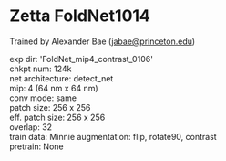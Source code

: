 # Zetta FoldNet1014

Trained by Alexander Bae (jabae@princeton.edu)  
  
exp dir: 'FoldNet_mip4_contrast_0106'    
chkpt num: 124k  
net architecture: detect_net  
mip: 4 (64 nm x 64 nm)  
conv mode: same  
patch size: 256 x 256  
eff. patch size: 256 x 256  
overlap: 32  
train data: Minnie 
augmentation: flip, rotate90, contrast  
pretrain: None  